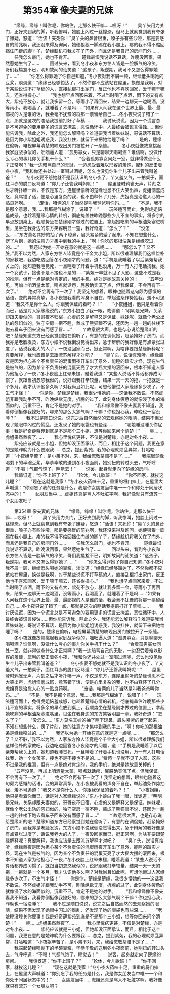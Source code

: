 # 　　第354章 像夫妻的兄妹
　　“缘缘，缘缘！叫你呢，你站住，走那么快干嘛……哎呀！”
　　臭丫头用力关门，正好夹到我的脚，听我惨叫，她脸上闪过一丝惶恐，但马上就察觉到我有夸张了嫌疑，怒道：“活该！夹死你！”臭丫头的鼻音很重，嗓子亦有些沙哑，那是要感冒的前兆啊，我还没来得及询问，她便狠狠一脚踢在我小腿上，疼的我不得不缩回挡住门缝的脚丫子，楚缘趁机将我关在了门外，而且还是我自己的房间门外……
　　任我怎么敲门，她也不肯开。
　　楚缘最恨我说话不算话，昨晚没回家，果然惹她生气了……
　　回过头来，看到冬小夜和东方怜人皆是一脸解气的冷笑，哥们我尴尬不已，明知故问的讪笑道：“这孩子，叛逆期，我可不又怎么得罪她了……”
　　“你怎么得罪她了你自己知道，”冬小夜对我不屑一顾，继续低头喝她的豆浆，淡淡道：“缘缘已经够豁达了，不然你都不应该站在屋里，换做是我啊，对于某些说谎不打草稿的人，直接乱棍打出家门，反正他也不喜欢回家，爱干嘛干嘛去，还省得操心。”
　　“我也想早点回家来着，不过当时喝了点酒，雨下的又有点大，紫苑不放心，就让我多留一会，等雨小了再回来，结果一边聊天一边喝酒，没等雨小，我喝高了，就睡着了不是吗……”如果有人问我在这个世界上最、最、最鄙视的人是谁的话，我会毫不犹豫的将那一票留给自己……冬小夜只说了错了一点，那就是这次的瞎话我提前打好了草稿……
　　我讨厌说谎，因为一个谎言总是不可避免的要用更多的谎言去掩盖，恶性循环中，人最终会被谎言侵蚀……但你能告诉我，除此之外，我还能怎么解释吗？难道要我当着妹妹说，哥说话不算话，是因为你小紫姐姐诱惑我，我没扛住，就留下来把她给睡了吗？
　　是的，楚缘在偷听，电视屏幕清楚的映现出房门被拉开了一条缝。
　　冬小夜就像故意挑起我家庭战争似的，咄咄逼人道：“孤男寡女，只是聊聊天喝喝酒？谁信啊，没做什么亏心的事儿你关手机干什么？”
　　“合着孤男寡女同处一室，就非得做点什么才正常啊？”我一边暗骂自己的无耻，一边忍受着难以形容的羞愧，犀利的反击着冬小夜，“我和你还共处过一室喝过酒呢，怎么也没见你生个儿子出来管我叫爸爸？”
　　冬小夜要不怒她就不是我认识的冬小夜了，丫又羞又气，一拍桌子，面红耳赤的脱口反骂道：“你儿子还管我叫妈呢！”
　　屋里登时鸦雀无声，片刻之后才听扑哧一声，不仅是东方，连屋里偷听的楚缘也忍不住大笑出声，虎姐恼羞成怒，竟骂错了话，便是心里复杂的我，也不由释怀了几分，虎姐真是治愈人心的一贴良药啊。
　　“废话，咱俩的儿子当然是叫我爸爸叫你妈……”
　　“不是，我不是那个意思，我……我那是气糊涂了，说错了！”
　　玩笑适可而止，免得虎姐恼羞成怒，也趁着楚缘心情的转机，彻底掩盖住昨晚那些少儿不宜的事实，将多余的早点放到桌上，我顺势坐在楚缘刚才做过的位置上，拿起她吃剩的半根油条塞进嘴里，见坐在我身边的东方笑容明显一窒，我好奇道：“怎么了？”
　　“没怎么……”东方莫名其妙的抽了两下琼鼻，眉头紧紧的蹙了起来，不知在想些什么，愣了片刻，她的注意力才集中到我的手上，“啊！你吃的那根油条是缘缘咬过的……”
　　我还以为她一开始在意的就是这一点呢……
　　“那怎么了？又不脏，”我不以为然，人家东方怜人毕竟是个千金大小姐，所以很难理解我们这样俭朴的家教吧，我边吃边回答冬小夜刚才的问题，道：“手机是我睡着了以后紫苑帮我关上的，她知道我睡觉死，一旦睡着了开着手机也没用，万一有人打电话找我，她一个女孩子，接也不是不接也不是的……”紫苑一早就不见了人影，这些不过是我的推测，但有一点是绝对肯定的，我的手机，绝对是她故意关掉的！
　　“五年没见，再加上咱酒量太菜，喝点就话痨，屁股确实沉了点，但我保证，不会再有下一次了。”
　　绝对不会再有下一次了！我坚定的想着，眼神也随着这句颇为感慨的话语，变的异常真挚，冬小夜被我看的浑身不自在，举起油条作势抽我，羞不可遏道：“我又不是你什么人，你跟我保证的着吗？！”
　　“小夜姐姐，他只是看着你而已，话是对人家缘缘说的，”东方小娘白了我一眼，戏谑道：“明明是兄妹，关系却跟夫妻似的，哥哥夜不归宿，心虚的又是解释又是保证，妹妹呢，就像个老公出轨的怨妇似的，独守空房一宿不睡，熬成了熊猫眼不说，还因为一趟一趟的往楼下跑去看车子回来没有而感了冒……”
　　丫故意很大声，也是存心说给楚缘听的吧？楚缘知道东方已经察觉到她在偷听了，有意的在调侃她，赶紧掩好了房门，而我亦是老脸发烫，东方小娘不说我倒没觉得出来，急于辩解的我好像是有点紧张过度了，话说我老大的人了，一夜没回家而已，挺正常啊，为啥非要跟楚缘解释呢？真要解释，我也应该是去跟流苏解释才对吧？
　　“臭丫头，说话真难听，缘缘熬夜是因为担心某个不负责任的混蛋雨夜开车出了意外，能睡的踏实才怪，现在生气是被气的，因为某个不负责任的混蛋天亮了才大摇大摆的滚回来，根本不知道人家为他担心了一夜，”冬小夜脸上红晕未褪，瞪着我道：“某些人说话不算话都养成习惯了，就跟当初忽悠我似的，说好跟我打拳较量，结果一天一天的拖，一拖就是一个多月，我才认识他多久啊？对我尚且如此呢，可想他懵过人家缘缘多少次了，不生气才怪！”
　　你是你，楚缘是楚缘，我很少懵她的——这话我不敢说，不然虎姐非跟我动手不可，昨晚纵欲无度，折腾的过了，此刻身体疲惫的就像浸了水的海面似的，沉重不已，肯定不是她的对手。
　　“我和缘缘像不像夫妻我不知道，我看你倒挺像我媳妇的，哪来的那么大怨气啊？干嘛？你也担心我，昨晚也一宿没睡？”
　　我不过是随口说说，说完之后自然而然的去观察她的眼睛，结果不但发现了她眼中闪过的慌乱，还发现了她的眼袋也有些深……
　　“老娘睡没睡关你屁事！我是好奇薛紫苑到底是不是那个三小姐，想等你回来问个清楚！”
　　呃……虎姐果然熬夜了……
　　我心里愧疚更甚，不仅是对楚缘，亦是对冬小夜……
　　紫苑应该就是三小姐，但她却没正面承认，而且，相比于这个问题，我更在意的是她昨晚为什么要跟我……总之，提到紫苑，我的心理就烦乱异常，打哈哈道：“小夜姐辛苦了，是小弟不对，来，我给您敬茶赔不是了……”
　　我端起楚缘喝剩下的半碗豆浆，毕恭毕敬的送到冬小夜面前，她别扭的转过头去，气呼呼道：“不喝！气都气饱了，睡觉去！”
　　说罢，起身就走向了楚缘的房间。
　　我惊讶道：“你不上班了？”
　　“轮休，今儿歇班！”
　　“你不回家，就挨这儿睡？”
　　“现在这就是我家！”冬小夜火药味十足，重重的将门摔上，在屋里大声喊道：“你别忘了我的任务是什么，我是你女朋友当中唯一一个和你处于同居状态中的！”
　　女朋友当中……虎姐还真是骂人不吐脏字啊，我好像就只有流苏一个女朋友吧？

　　第354章 像夫妻的兄妹
　　“缘缘，缘缘！叫你呢，你站住，走那么快干嘛……哎呀！”
　　臭丫头用力关门，正好夹到我的脚，听我惨叫，她脸上闪过一丝惶恐，但马上就察觉到我有夸张了嫌疑，怒道：“活该！夹死你！”臭丫头的鼻音很重，嗓子亦有些沙哑，那是要感冒的前兆啊，我还没来得及询问，她便狠狠一脚踢在我小腿上，疼的我不得不缩回挡住门缝的脚丫子，楚缘趁机将我关在了门外，而且还是我自己的房间门外……
　　任我怎么敲门，她也不肯开。
　　楚缘最恨我说话不算话，昨晚没回家，果然惹她生气了……
　　回过头来，看到冬小夜和东方怜人皆是一脸解气的冷笑，哥们我尴尬不已，明知故问的讪笑道：“这孩子，叛逆期，我可不又怎么得罪她了……”
　　“你怎么得罪她了你自己知道，”冬小夜对我不屑一顾，继续低头喝她的豆浆，淡淡道：“缘缘已经够豁达了，不然你都不应该站在屋里，换做是我啊，对于某些说谎不打草稿的人，直接乱棍打出家门，反正他也不喜欢回家，爱干嘛干嘛去，还省得操心。”
　　“我也想早点回家来着，不过当时喝了点酒，雨下的又有点大，紫苑不放心，就让我多留一会，等雨小了再回来，结果一边聊天一边喝酒，没等雨小，我喝高了，就睡着了不是吗……”如果有人问我在这个世界上最、最、最鄙视的人是谁的话，我会毫不犹豫的将那一票留给自己……冬小夜只说了错了一点，那就是这次的瞎话我提前打好了草稿……
　　我讨厌说谎，因为一个谎言总是不可避免的要用更多的谎言去掩盖，恶性循环中，人最终会被谎言侵蚀……但你能告诉我，除此之外，我还能怎么解释吗？难道要我当着妹妹说，哥说话不算话，是因为你小紫姐姐诱惑我，我没扛住，就留下来把她给睡了吗？
　　是的，楚缘在偷听，电视屏幕清楚的映现出房门被拉开了一条缝。
　　冬小夜就像故意挑起我家庭战争似的，咄咄逼人道：“孤男寡女，只是聊聊天喝喝酒？谁信啊，没做什么亏心的事儿你关手机干什么？”
　　“合着孤男寡女同处一室，就非得做点什么才正常啊？”我一边暗骂自己的无耻，一边忍受着难以形容的羞愧，犀利的反击着冬小夜，“我和你还共处过一室喝过酒呢，怎么也没见你生个儿子出来管我叫爸爸？”
　　冬小夜要不怒她就不是我认识的冬小夜了，丫又羞又气，一拍桌子，面红耳赤的脱口反骂道：“你儿子还管我叫妈呢！”
　　屋里登时鸦雀无声，片刻之后才听扑哧一声，不仅是东方，连屋里偷听的楚缘也忍不住大笑出声，虎姐恼羞成怒，竟骂错了话，便是心里复杂的我，也不由释怀了几分，虎姐真是治愈人心的一贴良药啊。
　　“废话，咱俩的儿子当然是叫我爸爸叫你妈……”
　　“不是，我不是那个意思，我……我那是气糊涂了，说错了！”
　　玩笑适可而止，免得虎姐恼羞成怒，也趁着楚缘心情的转机，彻底掩盖住昨晚那些少儿不宜的事实，将多余的早点放到桌上，我顺势坐在楚缘刚才做过的位置上，拿起她吃剩的半根油条塞进嘴里，见坐在我身边的东方笑容明显一窒，我好奇道：“怎么了？”
　　“没怎么……”东方莫名其妙的抽了两下琼鼻，眉头紧紧的蹙了起来，不知在想些什么，愣了片刻，她的注意力才集中到我的手上，“啊！你吃的那根油条是缘缘咬过的……”
　　我还以为她一开始在意的就是这一点呢……
　　“那怎么了？又不脏，”我不以为然，人家东方怜人毕竟是个千金大小姐，所以很难理解我们这样俭朴的家教吧，我边吃边回答冬小夜刚才的问题，道：“手机是我睡着了以后紫苑帮我关上的，她知道我睡觉死，一旦睡着了开着手机也没用，万一有人打电话找我，她一个女孩子，接也不是不接也不是的……”紫苑一早就不见了人影，这些不过是我的推测，但有一点是绝对肯定的，我的手机，绝对是她故意关掉的！
　　“五年没见，再加上咱酒量太菜，喝点就话痨，屁股确实沉了点，但我保证，不会再有下一次了。”
　　绝对不会再有下一次了！我坚定的想着，眼神也随着这句颇为感慨的话语，变的异常真挚，冬小夜被我看的浑身不自在，举起油条作势抽我，羞不可遏道：“我又不是你什么人，你跟我保证的着吗？！”
　　“小夜姐姐，他只是看着你而已，话是对人家缘缘说的，”东方小娘白了我一眼，戏谑道：“明明是兄妹，关系却跟夫妻似的，哥哥夜不归宿，心虚的又是解释又是保证，妹妹呢，就像个老公出轨的怨妇似的，独守空房一宿不睡，熬成了熊猫眼不说，还因为一趟一趟的往楼下跑去看车子回来没有而感了冒……”
　　丫故意很大声，也是存心说给楚缘听的吧？楚缘知道东方已经察觉到她在偷听了，有意的在调侃她，赶紧掩好了房门，而我亦是老脸发烫，东方小娘不说我倒没觉得出来，急于辩解的我好像是有点紧张过度了，话说我老大的人了，一夜没回家而已，挺正常啊，为啥非要跟楚缘解释呢？真要解释，我也应该是去跟流苏解释才对吧？
　　“臭丫头，说话真难听，缘缘熬夜是因为担心某个不负责任的混蛋雨夜开车出了意外，能睡的踏实才怪，现在生气是被气的，因为某个不负责任的混蛋天亮了才大摇大摆的滚回来，根本不知道人家为他担心了一夜，”冬小夜脸上红晕未褪，瞪着我道：“某些人说话不算话都养成习惯了，就跟当初忽悠我似的，说好跟我打拳较量，结果一天一天的拖，一拖就是一个多月，我才认识他多久啊？对我尚且如此呢，可想他懵过人家缘缘多少次了，不生气才怪！”
　　你是你，楚缘是楚缘，我很少懵她的——这话我不敢说，不然虎姐非跟我动手不可，昨晚纵欲无度，折腾的过了，此刻身体疲惫的就像浸了水的海面似的，沉重不已，肯定不是她的对手。
　　“我和缘缘像不像夫妻我不知道，我看你倒挺像我媳妇的，哪来的那么大怨气啊？干嘛？你也担心我，昨晚也一宿没睡？”
　　我不过是随口说说，说完之后自然而然的去观察她的眼睛，结果不但发现了她眼中闪过的慌乱，还发现了她的眼袋也有些深……
　　“老娘睡没睡关你屁事！我是好奇薛紫苑到底是不是那个三小姐，想等你回来问个清楚！”
　　呃……虎姐果然熬夜了……
　　我心里愧疚更甚，不仅是对楚缘，亦是对冬小夜……
　　紫苑应该就是三小姐，但她却没正面承认，而且，相比于这个问题，我更在意的是她昨晚为什么要跟我……总之，提到紫苑，我的心理就烦乱异常，打哈哈道：“小夜姐辛苦了，是小弟不对，来，我给您敬茶赔不是了……”
　　我端起楚缘喝剩下的半碗豆浆，毕恭毕敬的送到冬小夜面前，她别扭的转过头去，气呼呼道：“不喝！气都气饱了，睡觉去！”
　　说罢，起身就走向了楚缘的房间。
　　我惊讶道：“你不上班了？”
　　“轮休，今儿歇班！”
　　“你不回家，就挨这儿睡？”
　　“现在这就是我家！”冬小夜火药味十足，重重的将门摔上，在屋里大声喊道：“你别忘了我的任务是什么，我是你女朋友当中唯一一个和你处于同居状态中的！”
　　女朋友当中……虎姐还真是骂人不吐脏字啊，我好像就只有流苏一个女朋友吧？
